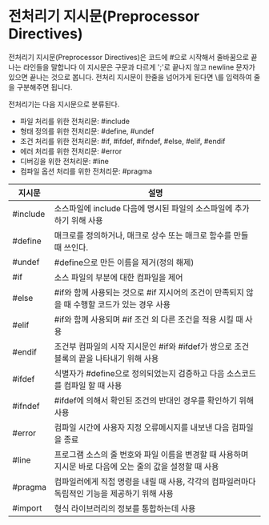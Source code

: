 # 전처리기 지시문(Preprocessor Directives)

전처리기 지시문(Preprocessor Directives)은 코드에 #으로 시작해서 줄바꿈으로 끝나는 라인들을 말합니다 이 지시문은 구문과 다르게 ';'로 끝나지 않고 newline 문자가 있으면 끝나는 것으로 봅니다. 전처리 지시문이 한줄을 넘어가게 된다면 \를 입력하여 줄을 구분해주면 됩니다.

전처리기는 다음 지시문으로 분류된다.

+ 파일 처리를 위한 전처리문: #include
+ 형태 정의를 위한 전처리문: #define, #undef
+ 조건 처리를 위한 전처리문: #if, #ifdef, #ifndef, #else, #elif, #endif
+ 에러 처리를 위한 전처리문: #error
+ 디버깅을 위한 전처리문: #line
+ 컴파일 옵션 처리를 위한 전처리문: #pragma

|지시문|설명|
|---|---|
|#include|소스파일에 include 다음에 명시된 파일의 소스파일에 추가하기 위해 사용
|#define|매크로를 정의하거나, 매크로 상수 또는 매크로 함수를 만들 때 쓰인다.|
|#undef|#define으로 만든 이름을 제거(정의 해제)|
|#if|소스 파일의 부분에 대한 컴파일을 제어|
|#else|#if와 함께 사용되는 것으로 #if 지시어의 조건이 만족되지 않을 때 수행할 코드가 있는 경우 사용|
|#elif|#if와 함께 사용되며 #if 조건 외 다른 조건을 적용 시킬 때 사용|
|#endif|조건부 컴파일의 시작 지시문인 #if와 #ifdef가 쌍으로 조건 블록의 끝을 나타내기 위해 사용
|#ifdef|식별자가 #define으로 정의되었는지 검증하고 다음 소스코드를 컴파일 할 때 사용
|#ifndef|#ifdef에 의해서 확인된 조건의 반대인 경우를 확인하기 위해 사용
|#error|컴파일 시간에 사용자 지정 오류메시지를 내보낸 다음 컴파일을 종료|
|#line|프로그램 소스의 줄 번호와 파일 이름을 변경할 때 사용하며 지시문 바로 다음에 오는 줄의 값을 설정할 때 사용|
|#pragma|컴파일러에게 직접 명령을 내릴 때 사용, 각각의 컴파일러마다 독립적인 기능을 제공하기 위해 사용|
|#import|형식 라이브러리의 정보를 통합하는데 사용|